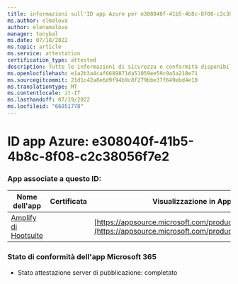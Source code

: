 ```yaml
---
title: informazioni sull'ID app Azure per e308040f-41b5-4b8c-8f08-c2c38056f7e2
ms.author: elmalova
author: elenamalova
manager: tonybal
ms.date: 07/18/2022
ms.topic: article
ms.service: attestation
certification_type: attested
description: Tutte le informazioni di sicurezza e conformità disponibili per e308040f-41b5-4b8c-8f08-c2c38056f7e2.
ms.openlocfilehash: e1a2b3a4caf6689871da51059ee59c9a5a218e71
ms.sourcegitcommit: 21d1c42a8e6d9f94b9c8f279bbe37f649ebd4e10
ms.translationtype: MT
ms.contentlocale: it-IT
ms.lasthandoff: 07/19/2022
ms.locfileid: "66851778"
---
```

# <a name="azure-app-id-e308040f-41b5-4b8c-8f08-c2c38056f7e2"></a>ID app Azure: e308040f-41b5-4b8c-8f08-c2c38056f7e2


### <a name="apps-associated-with-this-id"></a>App associate a questo ID:
| **Nome dell'app** | **Certificata** | **Visualizzazione in AppSource** |
|--------------|---------------|-----------------------|
| [Amplify di Hootsuite](../forward/WA200003153.md) |  | [https://appsource.microsoft.com/product/office/WA200003153](https://appsource.microsoft.com/product/office/WA200003153) |

### <a name="microsoft-365-app-compliance-status"></a>Stato di conformità dell'app Microsoft 365
- Stato attestazione server di pubblicazione: completato
